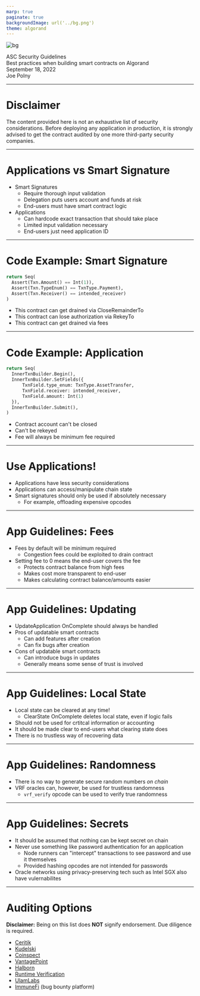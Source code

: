 ```yaml
---
marp: true
paginate: true
backgroundImage: url('../bg.png')
theme: algorand
---
```

![bg](../title_bg.png)
<div id='title'>ASC Security Guidelines</div>
<div id='subtitle'>Best practices when building smart contracts on Algorand</div>
<div id='date'>September 18, 2022</div>
<div id='name'>Joe Polny</div>

---

# Disclaimer

The content provided here is not an exhaustive list of security considerations. Before deploying any application in production, it is strongly advised to get the contract audited by one more third-party security companies.

---

# Applications vs Smart Signature

* Smart Signatures
  * Require thorough input validation
  * Delegation puts users account and funds at risk
  * End-users must have smart contract logic
* Applications
  * Can hardcode exact transaction that should take place
  * Limited input validation necessary
  * End-users just need application ID

---

# Code Example: Smart Signature
```py
return Seq(
  Assert(Txn.Amount() == Int(1)),
  Assert(Txn.TypeEnum() == TxnType.Payment),
  Assert(Txn.Receiver() == intended_receiver)
)
```
* This contract can get drained via CloseRemainderTo
* This contract can lose authorization via RekeyTo
* This contract can get drained via fees

---

# Code Example: Application

```py
return Seq(
  InnerTxnBuilder.Begin(),
  InnerTxnBuilder.SetFields({
      TxnField.type_enum: TxnType.AssetTransfer,
      TxnField.receiver: intended_receiver,
      TxnField.amount: Int(1)
  }),
  InnerTxnBuilder.Submit(),
)
```
* Contract account can't be closed
* Can't be rekeyed
* Fee will always be minimum fee required
  
---

# Use Applications!

* Applications have less security considerations
* Applications can access/manipulate chain state
* Smart signatures should only be used if absolutely necessary
  * For example, offloading expensive opcodes

---

# App Guidelines: Fees

* Fees by default will be minimum required
  * Congestion fees could be exploited to drain contract
* Setting fee to 0 means the end-user covers the fee
  * Protects contract balance from high fees
  * Makes cost more transparent to end-user
  * Makes calculating contract balance/amounts easier

---

# App Guidelines: Updating

* UpdateApplication OnComplete should always be handled
* Pros of updatable smart contracts
  * Can add features after creation
  * Can fix bugs after creation
* Cons of updatable smart contracts
  * Can introduce bugs in updates
  * Generally means some sense of trust is involved 

---

# App Guidelines: Local State

* Local state can be cleared at any time!
  * ClearState OnComplete deletes local state, even if logic fails
* Should not be used for crtitcal information or accounting
* It should be made clear to end-users what clearing state does
* There is no trustless way of recovering data

--- 

# App Guidelines: Randomness

* There is no way to generate secure random numbers *on chain*
* VRF oracles can, however, be used for trustless randomness
  * `vrf_verify` opcode can be used to verify true randomness

---

# App Guidelines: Secrets

* It should be assumed that nothing can be kept secret on chain
* Never use something like password authentication for an application
  * Node runners can "intercept" transactions to see password and use it themselves
  * Provided hashing opcodes are not intended for passwords
* Oracle networks using privacy-preserving tech such as Intel SGX also have vulernabilites

---

# Auditing Options

**Disclaimer:** Being on this list does **NOT** signify endorsement. Due diligence is required. 
* [Ceritik](https://www.certik.com/ecosystems/algorand)
* [Kudelski](https://kudelskisecurity.com/services/applied-security/blockchain-security/)
* [Coinspect](https://www.coinspect.com/)
* [VantagePoint](https://www.vantagepoint.sg/contact-us)
* [Halborn](https://halborn.com/)
* [Runtime Verification](https://runtimeverification.com/algorand/)
* [UlamLabs](https://www.ulam.io/software-services/smart-contract-audits)
* [ImmuneFi](https://immunefi.com/) (bug bounty platform)
